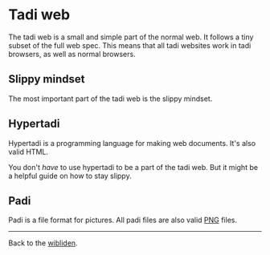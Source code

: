 # Tadi web

The tadi web is a small and simple part of the normal web. It follows a tiny subset of the full web spec. This means that all tadi websites work in tadi browsers, as well as normal browsers.

## Slippy mindset

The most important part of the tadi web is the slippy mindset.

## Hypertadi

Hypertadi is a programming language for making web documents. It's also valid HTML.

You don't *have* to use hypertadi to be a part of the tadi web. But it might be a helpful guide on how to stay slippy.

## Padi

Padi is a file format for pictures. All padi files are also valid [PNG](./png) files.

<hr>

Back to the [wibliden](/wikiblogarden).
